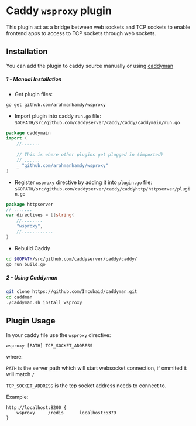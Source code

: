 # Caddy `wsproxy` plugin

This plugin act as a bridge between web sockets and TCP sockets to enable frontend apps to access to TCP sockets through web sockets.


## Installation

You can add the plugin to caddy source manually or using [caddyman](https://github.com/incubaid/caddyman/)

##### 1 - Manual Installation
* Get plugin files:
```bash
go get github.com/arahmanhamdy/wsproxy
```
* Import plugin into caddy `run.go` file: `$GOPATH/src/github.com/caddyserver/caddy/caddy/caddymain/run.go`
```go
package caddymain
import (
	//.......
	
	// This is where other plugins get plugged in (imported)
	// ......
	_ "github.com/arahmanhamdy/wsproxy"
)
```
* Register `wsproxy` directive by adding it into `plugin.go` file: `$GOPATH/src/github.com/caddyserver/caddy/caddyhttp/httpserver/plugin.go`
```go
package httpserver
// .......
var directives = []string{
	//........
	"wsproxy",
	//............
}
```
* Rebuild Caddy
```bash
cd $GOPATH/src/github.com/caddyserver/caddy/caddy/
go run build.go
```

##### 2 - Using Caddyman
```bash
git clone https://github.com/Incubaid/caddyman.git
cd caddman
./caddyman.sh install wsproxy
```

## Plugin Usage
In your caddy file use the `wsproxy` directive:

`wsproxy [PATH] TCP_SOCKET_ADDRESS`

where: 

`PATH` is the server path which will start websocket connection, if ommited it will match `/`

`TCP_SOCKET_ADDRESS` is the tcp socket address needs to connect to.

Example:
```
http://localhost:8200 {
    wsproxy     /redis      localhost:6379
}
```
